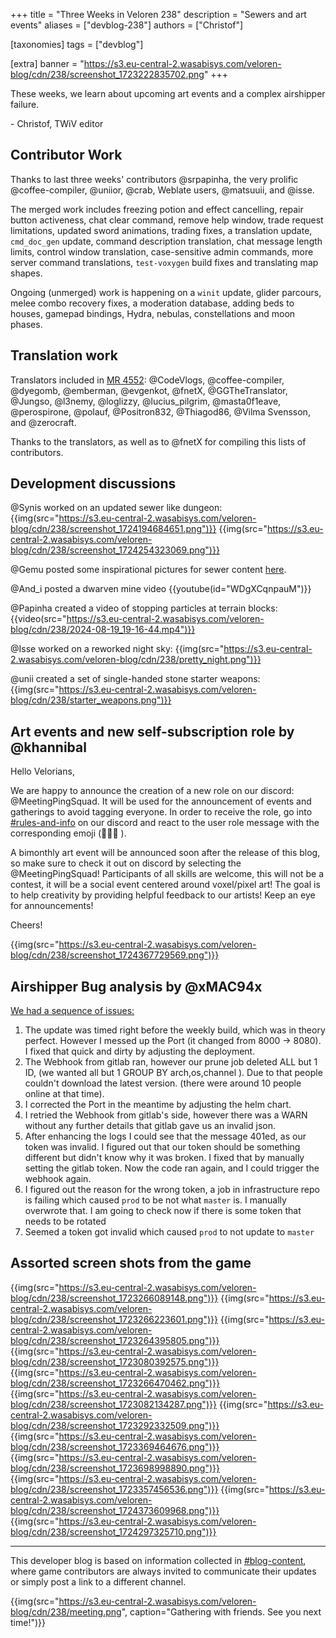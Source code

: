 +++
title = "Three Weeks in Veloren 238"
description = "Sewers and art events"
aliases = ["devblog-238"]
authors = ["Christof"]

[taxonomies]
tags = ["devblog"]

[extra]
banner = "https://s3.eu-central-2.wasabisys.com/veloren-blog/cdn/238/screenshot_1723222835702.png"
+++

These weeks, we learn about upcoming art events and a complex airshipper failure.

\- Christof, TWiV editor

## Contributor Work

Thanks to last three weeks' contributors @srpapinha, the very prolific @coffee-compiler, @uniior, @crab,
Weblate users, @matsuuii, and @isse.

The merged work includes freezing potion and effect cancelling, repair button activeness,
chat clear command, remove help window, trade request limitations, updated sword animations,
trading fixes, a translation update, `cmd_doc_gen` update, command description translation,
chat message length limits, control window translation, case-sensitive admin commands,
more server command translations, `test-voxygen` build fixes and translating map shapes.

Ongoing (unmerged) work is happening on a `winit` update, glider parcours, melee combo recovery fixes,
a moderation database, adding beds to houses, gamepad bindings, Hydra, nebulas, constellations and moon phases.

## Translation work

Translators included in [MR 4552](https://gitlab.com/veloren/veloren/-/merge_requests/4552):
@CodeVlogs, @coffee-compiler, @dyegomb, @emberman, @evgenkot, @fnetX, @GGTheTranslator, @Jungso,
@l3nemy, @loglizzy, @lucius_pilgrim, @masta0f1eave, @perospirone, @polauf, @Positron832, @Thiagod86,
@Vilma Svensson, and @zerocraft.

Thanks to the translators, as well as to @fnetX for compiling this lists of contributors.

## Development discussions

@Synis worked on an updated sewer like dungeon:
{{img(src="https://s3.eu-central-2.wasabisys.com/veloren-blog/cdn/238/screenshot_1724194684651.png")}}
{{img(src="https://s3.eu-central-2.wasabisys.com/veloren-blog/cdn/238/screenshot_1724254323069.png")}}

@Gemu posted some inspirational pictures for sewer content [here](https://discord.com/channels/449602562165833758/450064928720814081/1274445022292480040).

@And_i posted a dwarven mine video {{youtube(id="WDgXCqnpauM")}}

@Papinha created a video of stopping particles at terrain blocks:
{{video(src="https://s3.eu-central-2.wasabisys.com/veloren-blog/cdn/238/2024-08-19_19-16-44.mp4")}}

@Isse worked on a reworked night sky:
{{img(src="https://s3.eu-central-2.wasabisys.com/veloren-blog/cdn/238/pretty_night.png")}}

@unii created a set of single-handed stone starter weapons:
{{img(src="https://s3.eu-central-2.wasabisys.com/veloren-blog/cdn/238/starter_weapons.png")}}

## Art events and new self-subscription role by @khannibal

Hello Velorians,

We are happy to announce the creation of a new role on our discord: @MeetingPingSquad. It will be used for the announcement of events and gatherings to avoid tagging everyone. In order to receive the role, go into ⁠[#rules-and-info](https://discord.com/channels/449602562165833758/449650270096588810/1017410570040905819) on our discord and react to the user role message with the corresponding emoji (🧑‍🤝‍🧑 ).

A bimonthly art event will be announced soon after the release of this blog, so make sure to check it out on discord by selecting the @MeetingPingSquad! Participants of all skills are welcome, this will not be a contest, it will be a social event centered around voxel/pixel art! The goal is to help creativity by providing helpful feedback to our artists! Keep an eye for announcements!

Cheers!

{{img(src="https://s3.eu-central-2.wasabisys.com/veloren-blog/cdn/238/screenshot_1724367729569.png")}}

## Airshipper Bug analysis by @xMAC94x

[We had a sequence of issues:](https://discord.com/channels/449602562165833758/449650240350453760/1276206795643420753)

1. The update was timed right before the weekly build, which was in theory perfect. However I messed up the Port (it changed from 8000 -> 8080). I fixed that quick and dirty by adjusting the deployment.
2. The Webhook from gitlab ran, however our prune job deleted ALL but 1 ID, (we wanted all but 1 GROUP BY arch,os,channel ). Due to that people couldn't download the latest version. (there were around 10 people online at that time).
3. I corrected the Port in the meantime by adjusting the helm chart.
4. I retried the Webhook from gitlab's side, however there was a WARN without any further details that gitlab gave us an invalid json.
5. After enhancing the logs I could see that the message 401ed, as our token was invalid. I figured out that our token should be something different but didn't know why it was broken. I fixed that by manually setting the gitlab token. Now the code ran again, and I could trigger the webhook again.
6. I figured out the reason for the wrong token, a job in infrastructure repo is failing which caused `prod` to be not what `master` is. I manually overwrote that. I am going to check now if there is some token that needs to be rotated
7. Seemed a token got invalid which caused `prod` to not update to `master`

## Assorted screen shots from the game

{{img(src="https://s3.eu-central-2.wasabisys.com/veloren-blog/cdn/238/screenshot_1723266089148.png")}}
{{img(src="https://s3.eu-central-2.wasabisys.com/veloren-blog/cdn/238/screenshot_1723266223601.png")}}
{{img(src="https://s3.eu-central-2.wasabisys.com/veloren-blog/cdn/238/screenshot_1723264395805.png")}}
{{img(src="https://s3.eu-central-2.wasabisys.com/veloren-blog/cdn/238/screenshot_1723080392575.png")}}
{{img(src="https://s3.eu-central-2.wasabisys.com/veloren-blog/cdn/238/screenshot_1723266470462.png")}}
{{img(src="https://s3.eu-central-2.wasabisys.com/veloren-blog/cdn/238/screenshot_1723082134287.png")}}
{{img(src="https://s3.eu-central-2.wasabisys.com/veloren-blog/cdn/238/screenshot_1723292332509.png")}}
{{img(src="https://s3.eu-central-2.wasabisys.com/veloren-blog/cdn/238/screenshot_1723369464676.png")}}
{{img(src="https://s3.eu-central-2.wasabisys.com/veloren-blog/cdn/238/screenshot_1723698998890.png")}}
{{img(src="https://s3.eu-central-2.wasabisys.com/veloren-blog/cdn/238/screenshot_1723357456536.png")}}
{{img(src="https://s3.eu-central-2.wasabisys.com/veloren-blog/cdn/238/screenshot_1724373609968.png")}}
{{img(src="https://s3.eu-central-2.wasabisys.com/veloren-blog/cdn/238/screenshot_1724297325710.png")}}

----

This developer blog is based on information collected in [#blog-content](https://discord.com/channels/449602562165833758/597826574095613962),
where game contributors are always invited to communicate their updates
or simply post a link to a different channel.

{{img(src="https://s3.eu-central-2.wasabisys.com/veloren-blog/cdn/238/meeting.png", caption="Gathering with friends. See you next time!")}}
